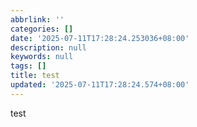 ```yaml
---
abbrlink: ''
categories: []
date: '2025-07-11T17:28:24.253036+08:00'
description: null
keywords: null
tags: []
title: test
updated: '2025-07-11T17:28:24.574+08:00'
---
```

test
